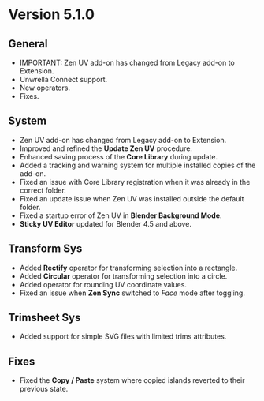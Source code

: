 # Version 5.1.0

## **General**

- IMPORTANT: Zen UV add-on has changed from Legacy add-on to Extension.
- Unwrella Connect support.  
- New operators.  
- Fixes.  

## **System**

- Zen UV add-on has changed from Legacy add-on to Extension.
- Improved and refined the **Update Zen UV** procedure.  
- Enhanced saving process of the **Core Library** during update.  
- Added a tracking and warning system for multiple installed copies of the add-on.  
- Fixed an issue with Core Library registration when it was already in the correct folder.  
- Fixed an update issue when Zen UV was installed outside the default folder.  
- Fixed a startup error of Zen UV in **Blender Background Mode**.  
- **Sticky UV Editor** updated for Blender 4.5 and above.  

## **Transform Sys**

- Added **Rectify** operator for transforming selection into a rectangle.  
- Added **Circular** operator for transforming selection into a circle.  
- Added operator for rounding UV coordinate values.  
- Fixed an issue when **Zen Sync** switched to *Face* mode after toggling.  

## **Trimsheet Sys**

- Added support for simple SVG files with limited trims attributes.  

## **Fixes**

- Fixed the **Copy / Paste** system where copied islands reverted to their previous state.  